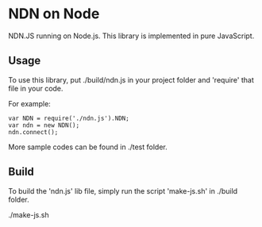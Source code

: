 NDN on Node
===========

NDN.JS running on Node.js. This library is implemented in pure JavaScript.

Usage
-----

To use this library, put ./build/ndn.js in your project folder and 'require' that file in your code.

For example:

    var NDN = require('./ndn.js').NDN;
    var ndn = new NDN();
    ndn.connect();

More sample codes can be found in ./test folder.

Build
-----

To build the 'ndn.js' lib file, simply run the script 'make-js.sh' in ./build folder.

   ./make-js.sh